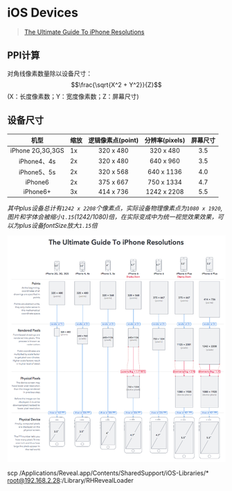 # iOS Devices

> [The Ultimate Guide To iPhone Resolutions](https://www.paintcodeapp.com/news/ultimate-guide-to-iphone-resolutions)

## PPI计算

对角线像素数量除以设备尺寸：
$$\frac{\sqrt{X^2 + Y^2}}{Z}$$
(X：长度像素数；Y：宽度像素数；Z：屏幕尺寸)

## 设备尺寸

| 机型 | 缩放 | 逻辑像素点(point) | 分辨率(pixels) | 屏幕尺寸 |
|:--------:| -------- |:--------:| :--------:| :--------:|
| iPhone 2G,3G,3GS | 1x | 320 x 480  |320 x 480  | 3.5
| iPhone4、4s | 2x | 320 x 480  | 640 x 960 | 3.5
| iPhone5、5s | 2x  | 320 x 568 | 640 x 1136 | 4.0
| iPhone6| 2x | 375 x 667 | 750 x 1334 | 4.7
| iPhone6+ | 3x | 414 x 736 | 1242 x 2208 | 5.5

*其中plus设备总计有`1242 x 2208`个像素点，实际设备物理像素点为`1080 x 1920`,图片和字体会被缩小`1.15`(1242/1080)倍，在实际变成中为统一视觉效果效果，可以为plus设备fontSize放大`1.15`倍*

![device_size](../IMG/device_size.png)


scp /Applications/Reveal.app/Contents/SharedSupport/iOS-Libraries/* root@192.168.2.28:/Library/RHRevealLoader
